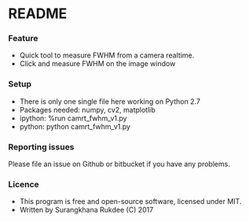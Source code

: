 # README #

### Feature ###

* Quick tool to measure FWHM from a camera realtime.
* Click and measure FWHM on the image window

### Setup ###

* There is only one single file here working on Python 2.7
* Packages needed: numpy, cv2, matplotlib
* ipython: %run camrt_fwhm_v1.py
* python: python camrt_fwhm_v1.py

### Reporting issues ###

Please file an issue on Github or bitbucket if you have any problems.

### Licence ###

* This program is free and open-source software, 
licensed under MIT.
* Written by Surangkhana Rukdee (C) 2017